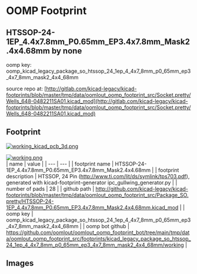 # OOMP Footprint  
## HTSSOP-24-1EP_4.4x7.8mm_P0.65mm_EP3.4x7.8mm_Mask2.4x4.68mm  by none  
  
oomp key: oomp_kicad_legacy_package_so_htssop_24_1ep_4_4x7_8mm_p0_65mm_ep3_4x7_8mm_mask2_4x4_68mm  
  
source repo at: [http://gitlab.com/kicad-legacy/kicad-footprints/blob/master/tmp/data/oomlout_oomp_footprint_src/Socket.pretty/Wells_648-0482211SA01.kicad_mod](http://gitlab.com/kicad-legacy/kicad-footprints/blob/master/tmp/data/oomlout_oomp_footprint_src/Socket.pretty/Wells_648-0482211SA01.kicad_mod)  
## Footprint  
  
[![working_kicad_pcb_3d.png](working_kicad_pcb_3d_600.png)](working_kicad_pcb_3d.png)  
  
[![working.png](working_600.png)](working.png)  
| name | value | 
| --- | --- | 
| footprint name | HTSSOP-24-1EP_4.4x7.8mm_P0.65mm_EP3.4x7.8mm_Mask2.4x4.68mm | 
| footprint description | HTSSOP, 24 Pin (http://www.ti.com/lit/ds/symlink/tps703.pdf), generated with kicad-footprint-generator ipc_gullwing_generator.py | 
| number of pads | 28 | 
| github path | http://github.com/kicad-legacy/kicad-footprints/blob/master/tmp/data/oomlout_oomp_footprint_src/Package_SO.pretty/HTSSOP-24-1EP_4.4x7.8mm_P0.65mm_EP3.4x7.8mm_Mask2.4x4.68mm.kicad_mod | 
| oomp key | oomp_kicad_legacy_package_so_htssop_24_1ep_4_4x7_8mm_p0_65mm_ep3_4x7_8mm_mask2_4x4_68mm | 
| oomp bot github | https://github.com/oomlout/oomlout_oomp_footprint_bot/tree/main/tmp/data/oomlout_oomp_footprint_src/footprints/kicad_legacy_package_so_htssop_24_1ep_4_4x7_8mm_p0_65mm_ep3_4x7_8mm_mask2_4x4_68mm/working | 
## Images  
